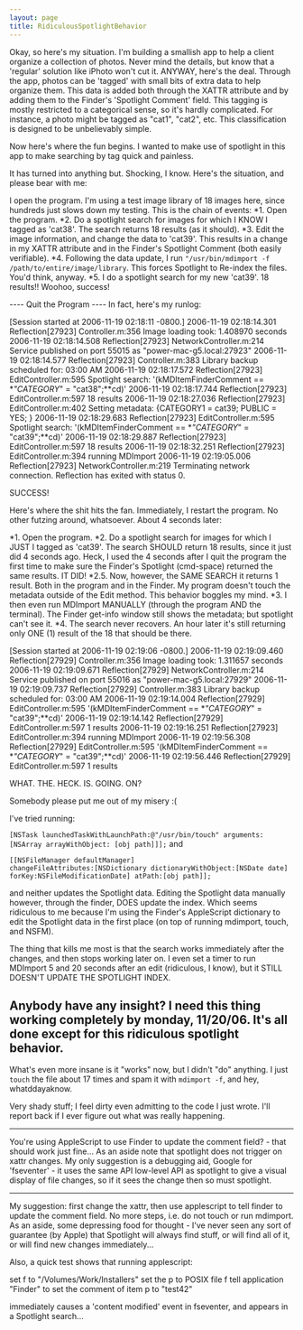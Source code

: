 ```yaml
---
layout: page
title: RidiculousSpotlightBehavior
---
```



Okay, so here's my situation.  I'm building a smallish app to help a client organize a collection of photos.  Never mind the details, but know that a 'regular' solution like iPhoto won't cut it.  ANYWAY, here's the deal.  Through the app, photos can be 'tagged' with small bits of extra data to help organize them.  This data is added both through the XATTR attribute and by adding them to the Finder's 'Spotlight Comment' field.  This tagging is mostly restricted to a categorical sense, so it's hardly complicated.  For instance, a photo might be tagged as "cat1", "cat2", etc.  This classification is designed to be unbelievably simple.

Now here's where the fun begins.  I wanted to make use of spotlight in this app to make searching by tag quick and painless.

It has turned into anything but.  Shocking, I know.  Here's the situation, and please bear with me:

I open the program.  I'm using a test image library of 18 images here, since hundreds just slows down my testing.  This is the chain of events:
*1. Open the program.
*2. Do a spotlight search for images for which I KNOW I tagged as 'cat38'.  The search returns 18 results (as it should).
*3. Edit the image information, and change the data to 'cat39'.  This results in a change in my XATTR attribute and in the Finder's Spotlight Comment (both easily verifiable).
*4.  Following the data update, I run `"/usr/bin/mdimport -f /path/to/entire/image/library`.  This forces Spotlight to Re-index the files.  You'd think, anyway.
*5.  I do a spotlight search for my new 'cat39'.  18 results!! Woohoo, success!

---- Quit the Program ----
In fact, here's my runlog:

    
[Session started at 2006-11-19 02:18:11 -0800.]
2006-11-19 02:18:14.301 Reflection[27923] Controller.m:356 Image loading took: 1.408970 seconds
2006-11-19 02:18:14.508 Reflection[27923] NetworkController.m:214 Service published on port 55015 as "power-mac-g5.local:27923"
2006-11-19 02:18:14.577 Reflection[27923] Controller.m:383 Library backup scheduled for: 03:00 AM
2006-11-19 02:18:17.572 Reflection[27923] EditController.m:595 Spotlight search: '(kMDItemFinderComment == **"CATEGORY*" = "cat38";**cd)'
2006-11-19 02:18:17.744 Reflection[27923] EditController.m:597 18 results
2006-11-19 02:18:27.036 Reflection[27923] EditController.m:402 Setting metadata: {CATEGORY1 = cat39; PUBLIC = YES; }
2006-11-19 02:18:29.683 Reflection[27923] EditController.m:595 Spotlight search: '(kMDItemFinderComment == **"CATEGORY*" = "cat39";**cd)'
2006-11-19 02:18:29.887 Reflection[27923] EditController.m:597 18 results
2006-11-19 02:18:32.251 Reflection[27923] EditController.m:394 running MDImport
2006-11-19 02:19:05.006 Reflection[27923] NetworkController.m:219 Terminating network connection.
Reflection has exited with status 0.


SUCCESS!

Here's where the shit hits the fan.  Immediately, I restart the program.  No other futzing around, whatsoever.  About 4 seconds later:

*1. Open the program.
*2. Do a spotlight search for images for which I JUST I tagged as 'cat39'.  The search SHOULD return 18 results, since it just did 4 seconds ago.  Heck, I used the 4 seconds after I quit the program the first time to make sure the Finder's Spotlight (cmd-space) returned the same results.  IT DID!
*2.5. Now, however, the SAME SEARCH it returns 1 result.  Both in the program and in the Finder.  My program doesn't touch the metadata outside of the Edit method.  This behavior boggles my mind.
*3. I then even run MDImport MANUALLY (through the program AND the terminal).  The Finder get-info window still shows the metadata; but spotlight can't see it.
*4. The search never recovers.  An hour later it's still returning only ONE (1) result of the 18 that should be there.

    
[Session started at 2006-11-19 02:19:06 -0800.]
2006-11-19 02:19:09.460 Reflection[27929] Controller.m:356 Image loading took: 1.311657 seconds
2006-11-19 02:19:09.671 Reflection[27929] NetworkController.m:214 Service published on port 55016 as "power-mac-g5.local:27929"
2006-11-19 02:19:09.737 Reflection[27929] Controller.m:383 Library backup scheduled for: 03:00 AM
2006-11-19 02:19:14.004 Reflection[27929] EditController.m:595 '(kMDItemFinderComment == **"CATEGORY*" = "cat39";**cd)'
2006-11-19 02:19:14.142 Reflection[27929] EditController.m:597 1 results
2006-11-19 02:19:16.251 Reflection[27923] EditController.m:394 running MDImport
2006-11-19 02:19:56.308 Reflection[27929] EditController.m:595 '(kMDItemFinderComment == **"CATEGORY*" = "cat39";**cd)'
2006-11-19 02:19:56.446 Reflection[27929] EditController.m:597 1 results


WHAT. THE. HECK. IS. GOING. ON?

Somebody please put me out of my misery :(

I've tried running:

<code>[NSTask launchedTaskWithLaunchPath:@"/usr/bin/touch" arguments: [NSArray arrayWithObject: [obj path]]];</code>
and

<code>[[NSFileManager defaultManager] changeFileAttributes:[NSDictionary dictionaryWithObject:[NSDate date] forKey:NSFileModificationDate] atPath:[obj path]];</code>

and neither updates the Spotlight data.  Editing the Spotlight data manually however, through the finder, DOES update the index.  Which seems ridiculous to me because I'm using the Finder's AppleScript dictionary to edit the Spotlight data in the first place (on top of running mdimport, touch, and NSFM).

The thing that kills me most is that the search works immediately after the changes, and then stops working later on.  I even set a timer to run MDImport 5 and 20 seconds after an edit (ridiculous, I know), but it STILL DOESN'T UPDATE THE SPOTLIGHT INDEX.

Anybody have any insight?  I need this thing working completely by monday, 11/20/06.  It's all done except for this ridiculous spotlight behavior.
----
What's even more insane is it "works" now, but I didn't "do" anything.  I just `touch` the file about 17 times and spam it with `mdimport -f`, and hey, whatddayaknow.

Very shady stuff; I feel dirty even admitting to the code I just wrote.  I'll report back if I ever figure out what was really happening.

----
You're using AppleScript to use Finder to update the comment field? - that should work just fine... As an aside note that spotlight does not trigger on xattr changes. My only suggestion is a debugging aid, Google for 'fseventer' - it uses the same API low-level API as spotlight to give a visual display of file changes, so if it sees the change then so must spotlight.

----
My suggestion: first change the xattr, then use applescript to tell finder to update the comment field.  No more steps, i.e. do not touch or run mdimport.  As an aside, some depressing food for thought - I've never seen any sort of guarantee (by Apple) that Spotlight will always find stuff, or will find all of it, or will find new changes immediately...

Also, a quick test shows that running applescript:
    
set f to "/Volumes/Work/Installers"
set the p to POSIX file f
tell application "Finder" to set the comment of item p to "test42"

immediately causes a 'content modified' event in fseventer, and appears in a Spotlight search...

